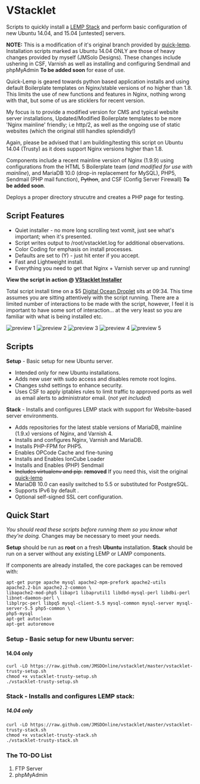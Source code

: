 VStacklet
==========

Scripts to quickly install a [LEMP Stack](https://lemp.io) and perform basic configuration of new Ubuntu 14.04, and 15.04 [untested] servers.

**NOTE:** This is a modification of it's original branch provided by [quick-lemp](https://github.com/jbradach/quick-lemp/). Installation scripts marked as Ubuntu 14.04 ONLY are those of heavy changes provided by myself (JMSolo Designs). These changes include ushering in CSF, Varnish as well as installing and configuring Sendmail and phpMyAdmin **To be added soon** for ease of use. 

Quick-Lemp is geared towards python based application installs and using default Boilerplate templates on Nginx/stable versions of no higher than 1.8. This limits the use of new functions and features in Nginx, nothing wrong with that, but some of us are sticklers for recent version. 

My focus is to provide a modified version for CMS and typical website server installations, Updated/Modified Boilerplate templates to be more 'Nginx mainline' friendly; i.e http/2, as well as the ongoing use of static websites (which the original still handles splendidly!)

Again, please be advised that I am building/testing this script on Ubuntu 14.04 (Trusty) as it does support Nginx versions higher than 1.8.

Components include a recent mainline version of Nginx (1.9.9) using configurations from the HTML 5 Boilerplate team (_and modified for use with mainline_), and MariaDB 10.0 (drop-in replacement for MySQL), PHP5, Sendmail (PHP mail function), ~~Python~~, and CSF (Config Server Firewall) **To be added soon**.

Deploys a proper directory strucutre and creates a PHP page for testing.

Script Features
--------
  * Quiet installer - no more long scrolling text vomit, just see what's important; when it's presented.
  * Script writes output to /root/vstacklet.log for additional observations.
  * Color Coding for emphasis on install processes.
  * Defaults are set to (Y) - just hit enter if you accept.
  * Fast and Lightweight install.
  * Everything you need to get that Nginx + Varnish server up and running!

**View the script in action @ [VStacklet Installer](https://youtu.be/0Kwq1dDl71g)**

Total script install time on a $5 [Digital Ocean Droplet](https://www.digitalocean.com/?refcode=917d3ff0e1c8) sits at 09:34. This time assumes you are sitting attentively with the script running. There are a limited number of interactions to be made with the script, however, I feel it is important to have some sort of interaction... at the very least so you are familiar with what is being installed etc.

![preview 1](https://github.com/JMSDOnline/vstacklet/blob/master/images/vstacklet-p1.png "vstacklet preview 1")
![preview 2](https://github.com/JMSDOnline/vstacklet/blob/master/images/vstacklet-p2.png "vstacklet preview 2")
![preview 3](https://github.com/JMSDOnline/vstacklet/blob/master/images/vstacklet-p3.png "vstacklet preview 3")
![preview 4](https://github.com/JMSDOnline/vstacklet/blob/master/images/vstacklet-p4.png "vstacklet preview 4")
![preview 5](https://github.com/JMSDOnline/vstacklet/blob/master/images/vstacklet-p5.png "vstacklet preview 5")

 Scripts
--------
__Setup__ - Basic setup for new Ubuntu server.
  * Intended only for new Ubuntu installations.
  * Adds new user with sudo access and disables remote root logins.
  * Changes sshd settings to enhance security.
  * Uses CSF to apply iptables rules to limit traffic to approved ports as well as email alerts to administrator email. (_not yet included_)

__Stack__ - Installs and configures LEMP stack with support for Website-based server environments.
  * Adds repositories for the latest stable versions of MariaDB, mainline (1.9.x) versions of Nginx, and Varnish 4.
  * Installs and configures Nginx, Varnish and MariaDB.
  * Installs PHP-FPM for PHP5.
  * Enables OPCode Cache and fine-tuning
  * Installs and Enables IonCube Loader
  * Installs and Enables (PHP) Sendmail
  * ~~Includes virtualenv and pip.~~ **removed** If you need this, visit the original [quick-lemp](https://github.com/jbradach/quick-lemp/)
  * MariaDB 10.0 can easily switched to 5.5 or substituted for PostgreSQL.
  * Supports IPv6 by default .
  * Optional self-signed SSL cert configuration.

Quick Start
----------------
_You should read these scripts before running them so you know what they're
doing._ Changes may be necessary to meet your needs.

__Setup__ should be run as __root__ on a fresh __Ubuntu__ installation. __Stack__ should be run on a server without any existing LEMP or LAMP components.

If components are already installed, the core packages can be removed with:
```
apt-get purge apache mysql apache2-mpm-prefork apache2-utils apache2.2-bin apache2.2-common \
libapache2-mod-php5 libapr1 libaprutil1 libdbd-mysql-perl libdbi-perl libnet-daemon-perl \
libplrpc-perl libpq5 mysql-client-5.5 mysql-common mysql-server mysql-server-5.5 php5-common \ 
php5-mysql
apt-get autoclean
apt-get autoremove
```

### Setup - Basic setup for new Ubuntu server:
#### 14.04 only
```
curl -LO https://raw.github.com/JMSDOnline/vstacklet/master/vstacklet-trusty-setup.sh
chmod +x vstacklet-trusty-setup.sh
./vstacklet-trusty-setup.sh
```

### Stack - Installs and configures LEMP stack:
##### 14.04 only
```
curl -LO https://raw.github.com/JMSDOnline/vstacklet/master/vstacklet-trusty-stack.sh
chmod +x vstacklet-trusty-stack.sh
./vstacklet-trusty-stack.sh
```
### The TO-DO List
  1. FTP Server
  2. phpMyAdmin